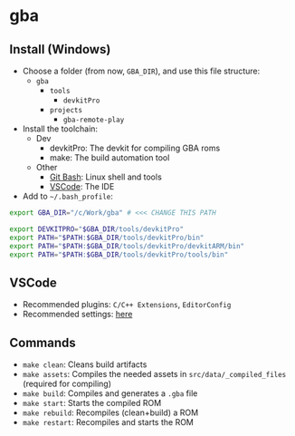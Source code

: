 # gba

## Install (Windows)

- Choose a folder (from now, `GBA_DIR`), and use this file structure:
	* `gba`
		* `tools`
			* `devkitPro`
		* `projects`
			* `gba-remote-play`
- Install the toolchain:
  * Dev
    * devkitPro: The devkit for compiling GBA roms
    * make: The build automation tool
  * Other
    * [Git Bash](https://gitforwindows.org): Linux shell and tools
    * [VSCode](https://code.visualstudio.com): The IDE
- Add to `~/.bash_profile`:
```bash
export GBA_DIR="/c/Work/gba" # <<< CHANGE THIS PATH

export DEVKITPRO="$GBA_DIR/tools/devkitPro"
export PATH="$PATH:$GBA_DIR/tools/devkitPro/bin"
export PATH="$PATH:$GBA_DIR/tools/devkitPro/devkitARM/bin"
export PATH="$PATH:$GBA_DIR/tools/devkitPro/tools/bin"
```

## VSCode

- Recommended plugins: `C/C++ Extensions`, `EditorConfig`
- Recommended settings: [here](scripts/vscode_settings.json)

## Commands

- `make clean`: Cleans build artifacts
- `make assets`: Compiles the needed assets in `src/data/_compiled_files` (required for compiling)
- `make build`: Compiles and generates a `.gba` file
- `make start`: Starts the compiled ROM
- `make rebuild`: Recompiles (clean+build) a ROM
- `make restart`: Recompiles and starts the ROM
